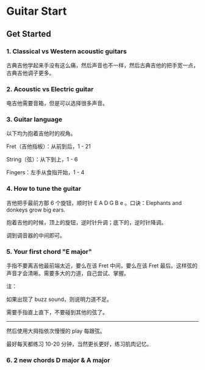 # Guitar Start

## Get Started

### 1. Classical vs Western acoustic guitars

古典吉他学起来手没有这么痛，然后声音也不一样，然后古典吉他的把手宽一点，古典吉他调子更多。

### 2. Acoustic vs Electric guitar

电吉他需要音箱，但是可以选择很多声音。

### 3. Guitar language

以下均为抱着吉他时的视角。

Fret（吉他指板）：从前到后，1 - 21

String（弦）：从下到上，1 - 6

Fingers：左手从食指开始，1 - 4

### 4. How to tune the guitar

吉他把手最前方那 6 个旋钮，顺时针 E A D G B e 。口诀：Elephants and donkeys grow big ears. 

抱着吉他的时候，顶上的旋钮，逆时针升调；底下的，逆时针降调。

调到调音器的中间即可。

### 5. Your first chord "E major"

手指不要离吉他最前端太近，要么在该 Fret 中间，要么在该 Fret 最后。这样弦的声音才会清晰。需要多大的力道，自己尝试、掌握。

注：

如果出现了 buzz sound，则说明力道不足。

需要手指直上直下，不要碰到其他的弦了。

---

然后使用大拇指依次慢慢的 play 每跟弦。

最好每天都练习 10-20 分钟，当然更长更好，练习肌肉记忆。

### 6. 2 new chords D major & A major